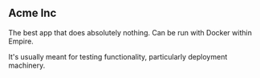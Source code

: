 ## Acme Inc

The best app that does absolutely nothing. Can be run with Docker within Empire.

It's usually meant for testing functionality, particularly deployment machinery.

